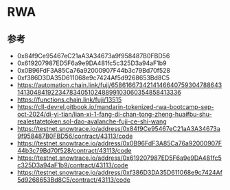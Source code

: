 # RWA

## 参考

- 0x84f9Ce95467eC21aA3A34673a9f958487B0FBD56
- 0x619207987ED5F6a9e9DA481fc5c325D3a94aF1b9
- 0x0B96FdF3A85Ca76a92000907F44b3c79Bd70f528
- 0xf386D3DA35D611068e9c7424Af5d9268653Bd8C5
- <https://automation.chain.link/fuji/65861667342141466407593047886431413048419223478340510248899103060354858413336>
- <https://functions.chain.link/fuji/13515>
- <https://cll-devrel.gitbook.io/mandarin-tokenized-rwa-bootcamp-sep-oct-2024/di-yi-tian/lian-xi-1-fang-di-chan-tong-zheng-hua#bu-shu-realestatetoken.sol-dao-avalanche-fuji-ce-shi-wang>
- <https://testnet.snowtrace.io/address/0x84f9Ce95467eC21aA3A34673a9f958487B0FBD56/contract/43113/code>
- <https://testnet.snowtrace.io/address/0x0B96FdF3A85Ca76a92000907F44b3c79Bd70f528/contract/43113/code>
- <https://testnet.snowtrace.io/address/0x619207987ED5F6a9e9DA481fc5c325D3a94aF1b9/contract/43113/code>
- <https://testnet.snowtrace.io/address/0xf386D3DA35D611068e9c7424Af5d9268653Bd8C5/contract/43113/code>
